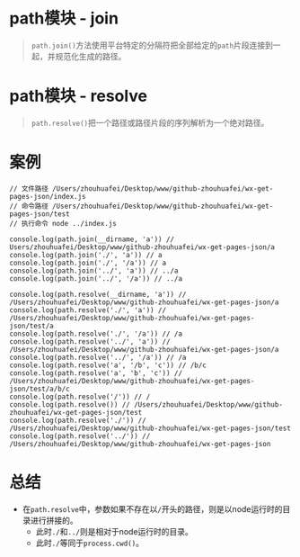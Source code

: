 # path模块 - join
> `path.join()`方法使用平台特定的分隔符把全部给定的`path`片段连接到一起，并规范化生成的路径。

# path模块 - resolve
> `path.resolve()`把一个路径或路径片段的序列解析为一个绝对路径。

# 案例
```
// 文件路径 /Users/zhouhuafei/Desktop/www/github-zhouhuafei/wx-get-pages-json/index.js
// 命令路径 /Users/zhouhuafei/Desktop/www/github-zhouhuafei/wx-get-pages-json/test
// 执行命令 node ../index.js

console.log(path.join(__dirname, 'a')) // Users/zhouhuafei/Desktop/www/github-zhouhuafei/wx-get-pages-json/a
console.log(path.join('./', 'a')) // a
console.log(path.join('./', '/a')) // a
console.log(path.join('../', 'a')) // ../a
console.log(path.join('../', '/a')) // ../a

console.log(path.resolve(__dirname, 'a')) // /Users/zhouhuafei/Desktop/www/github-zhouhuafei/wx-get-pages-json/a
console.log(path.resolve('./', 'a')) // /Users/zhouhuafei/Desktop/www/github-zhouhuafei/wx-get-pages-json/test/a
console.log(path.resolve('./', '/a')) // /a
console.log(path.resolve('../', 'a')) // /Users/zhouhuafei/Desktop/www/github-zhouhuafei/wx-get-pages-json/a
console.log(path.resolve('../', '/a')) // /a
console.log(path.resolve('a', '/b', 'c')) // /b/c
console.log(path.resolve('a', 'b', 'c')) // /Users/zhouhuafei/Desktop/www/github-zhouhuafei/wx-get-pages-json/test/a/b/c
console.log(path.resolve('/')) // /
console.log(path.resolve()) // /Users/zhouhuafei/Desktop/www/github-zhouhuafei/wx-get-pages-json/test
console.log(path.resolve('./')) // /Users/zhouhuafei/Desktop/www/github-zhouhuafei/wx-get-pages-json/test
console.log(path.resolve('../')) // /Users/zhouhuafei/Desktop/www/github-zhouhuafei/wx-get-pages-json
```

# 总结
* 在`path.resolve`中，参数如果不存在以`/`开头的路径，则是以node运行时的目录进行拼接的。
  - 此时`./`和`../`则是相对于node运行时的目录。
  - 此时`./`等同于`process.cwd()`。
